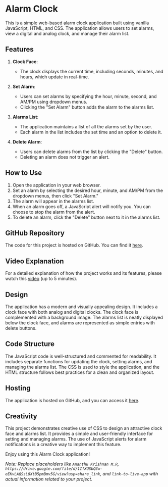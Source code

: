 # Alarm Clock

This is a simple web-based alarm clock application built using vanilla JavaScript, HTML, and CSS. The application allows users to set alarms, view a digital and analog clock, and manage their alarm list.

## Features

1. **Clock Face**:
   - The clock displays the current time, including seconds, minutes, and hours, which update in real-time.

2. **Set Alarm**:
   - Users can set alarms by specifying the hour, minute, second, and AM/PM using dropdown menus.
   - Clicking the "Set Alarm" button adds the alarm to the alarms list.

3. **Alarms List**:
   - The application maintains a list of all the alarms set by the user.
   - Each alarm in the list includes the set time and an option to delete it.

4. **Delete Alarm**:
   - Users can delete alarms from the list by clicking the "Delete" button.
   - Deleting an alarm does not trigger an alert.

## How to Use

1. Open the application in your web browser.
2. Set an alarm by selecting the desired hour, minute, and AM/PM from the dropdown menus, then click "Set Alarm."
3. The alarm will appear in the alarms list.
4. When an alarm goes off, a JavaScript alert will notify you. You can choose to stop the alarm from the alert.
5. To delete an alarm, click the "Delete" button next to it in the alarms list.

## GitHub Repository

The code for this project is hosted on GitHub. You can find it [here](https://github.com/your-username/alarm-clock).

## Video Explanation

For a detailed explanation of how the project works and its features, please watch this [video](https://drive.google.com/file/d/1kF45RYwJi9H1MhYwWK1RvuuDiZ9LbzvY/view) (up to 5 minutes).

## Design

The application has a modern and visually appealing design. It includes a clock face with both analog and digital clocks. The clock face is complemented with a background image. The alarms list is neatly displayed below the clock face, and alarms are represented as simple entries with delete buttons.

## Code Structure

The JavaScript code is well-structured and commented for readability. It includes separate functions for updating the clock, setting alarms, and managing the alarms list. The CSS is used to style the application, and the HTML structure follows best practices for a clean and organized layout.

## Hosting

The application is hosted on GitHub, and you can access it [here](link-to-live-app).

## Creativity

This project demonstrates creative use of CSS to design an attractive clock face and alarms list. It provides a simple and user-friendly interface for setting and managing alarms. The use of JavaScript alerts for alarm notifications is a creative way to implement this feature.

Enjoy using this Alarm Clock application!

*Note: Replace placeholders like `Ananthu Krishnan M.R`, `https://drive.google.com/file/d/1IfXUSbQ3w-eEKvLAQSsLQXtB5pmBmv5G/view?usp=share_link`, and `link-to-live-app` with actual information related to your project.*